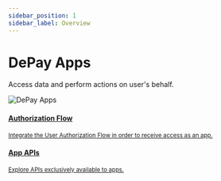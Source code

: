```yaml
---
sidebar_position: 1
sidebar_label: Overview
---
```


# DePay Apps

Access data and perform actions on user's behalf.

![DePay Apps](/img/apps/apps.svg)

<div className="row pt-3">
  <div className="col-12 ps-0 pe-0 col-md-4 pe-md-4">
    <a href="/docs/apps/user-authorization" className="d-block hover-card p-3">
      <span className="d-block">
        <FontAwesomeIcon icon="fa-solid fa-route" className="text-body-color h2 pt-2" />
      </span>
      <h4 className="d-block h5 mb-1">Authorization Flow</h4>
      <div><small className="text-light">Integrate the User Authorization Flow in order to receive access as an app.</small></div>
    </a>
  </div>

  <div className="col-12 ps-0 pe-0 col-md-4 pe-md-4">
    <a href="/docs/apps/apis/" className="d-block hover-card p-3">
      <span className="d-block">
        <FontAwesomeIcon icon="fa-solid fa-satellite-dish" className="text-body-color h2 pt-2" />
      </span>
      <h4 className="d-block h5 mb-1">App APIs</h4>
      <div><small className="text-light">Explore APIs exclusively available to apps.</small></div>
    </a>
  </div>
</div>
